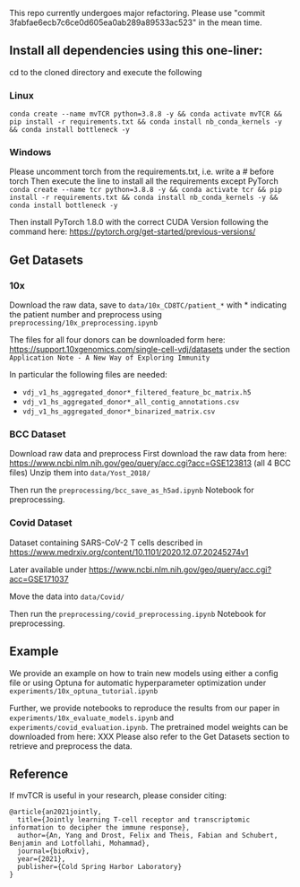 This repo currently undergoes major refactoring. Please use "commit 3fabfae6ecb7c6ce0d605ea0ab289a89533ac523" in the mean time.

## Install all dependencies using this one-liner:
cd to the cloned directory and execute the following

### Linux
`conda create --name mvTCR python=3.8.8 -y && conda activate mvTCR && pip install -r requirements.txt && conda install nb_conda_kernels -y && conda install bottleneck -y`

### Windows
Please uncomment torch from the requirements.txt, i.e. write a # before torch
Then execute the line to install all the requirements except PyTorch
`conda create --name tcr python=3.8.8 -y && conda activate tcr && pip install -r requirements.txt && conda install nb_conda_kernels -y && conda install bottleneck -y`

Then install PyTorch 1.8.0 with the correct CUDA Version following the command here: https://pytorch.org/get-started/previous-versions/
## Get Datasets
### 10x
Download the raw data, save to `data/10x_CD8TC/patient_*` with * indicating the patient number and preprocess using `preprocessing/10x_preprocessing.ipynb`

The files for all four donors can be downloaded form here: https://support.10xgenomics.com/single-cell-vdj/datasets under the section `Application Note - A New Way of Exploring Immunity`

In particular the following files are needed:
- ``vdj_v1_hs_aggregated_donor*_filtered_feature_bc_matrix.h5``
- ``vdj_v1_hs_aggregated_donor*_all_contig_annotations.csv``
- ``vdj_v1_hs_aggregated_donor*_binarized_matrix.csv``


### BCC Dataset
Download raw data and preprocess
First download the raw data from here: https://www.ncbi.nlm.nih.gov/geo/query/acc.cgi?acc=GSE123813 (all 4 BCC files) 
Unzip them into `data/Yost_2018/`

Then run the `preprocessing/bcc_save_as_h5ad.ipynb` Notebook for preprocessing.

### Covid Dataset
Dataset containing SARS-CoV-2 T cells described in https://www.medrxiv.org/content/10.1101/2020.12.07.20245274v1

Later available under https://www.ncbi.nlm.nih.gov/geo/query/acc.cgi?acc=GSE171037

Move the data into `data/Covid/`

Then run the `preprocessing/covid_preprocessing.ipynb` Notebook for preprocessing.

## Example
We provide an example on how to train new models using either a config file or using Optuna for automatic hyperparameter optimization under `experiments/10x_optuna_tutorial.ipynb`

Further, we provide notebooks to reproduce the results from our paper in `experiments/10x_evaluate_models.ipynb` and `experiments/covid_evaluation.ipynb`. The pretrained model weights can be downloaded from here: XXX
Please also refer to the Get Datasets section to retrieve and preprocess the data.

## Reference 

If mvTCR is useful in your research, please consider citing:  
```
@article{an2021jointly,
  title={Jointly learning T-cell receptor and transcriptomic information to decipher the immune response},
  author={An, Yang and Drost, Felix and Theis, Fabian and Schubert, Benjamin and Lotfollahi, Mohammad},
  journal={bioRxiv},
  year={2021},
  publisher={Cold Spring Harbor Laboratory}
}
```
